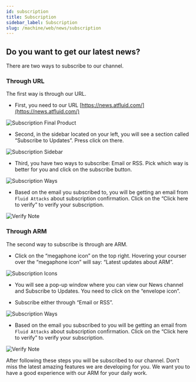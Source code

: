 ```yaml
---
id: subscription
title: Subscription
sidebar_label: Subscription
slug: /machine/web/news/subscription
---
```


## Do you want to get our latest news?

There are two ways to subscribe to
our channel.

### Through URL

The first way is through our URL.

- First, you need to our URL
  [https://news.atfluid.com/](https://news.atfluid.com/)

![Subscription Final Product](https://res.cloudinary.com/fluid-attacks/image/upload/v1643676383/docs/web/news/subscription/subscription_final-product.png)

- Second, in the sidebar located on
  your left, you will see a section
  called “Subscribe to Updates”.
  Press click on there.

![Subscription Sidebar](https://res.cloudinary.com/fluid-attacks/image/upload/v1643676383/docs/web/news/subscription/subscription_sidebar.png)

- Third, you have two ways to subscribe:
  Email or RSS.
  Pick which way is better for you and
  click on the subscribe button.

![Subscription Ways](https://res.cloudinary.com/fluid-attacks/image/upload/v1643676383/docs/web/news/subscription/subscription_suscription-ways.png)

- Based on the email you subscribed
  to, you will be getting an email from
  `Fluid Attacks` about subscription
  confirmation.
  Click on the “Click here to verify” to
  verify your subscription.

![Verify Note](https://res.cloudinary.com/fluid-attacks/image/upload/v1643676383/docs/web/news/subscription/subscription_verify-note.png)

### Through ARM

The second way to subscribe is through are ARM.

- Click on the “megaphone icon”
  on the top right.
  Hovering your courser
  over the  “megaphone icon” will say:
  “Latest updates about ARM”.

![Subscription Icons](https://res.cloudinary.com/fluid-attacks/image/upload/v1643676383/docs/web/news/subscription/subscription_megaphone.png)

- You will see a pop-up window where
  you can view our News channel and
  Subscribe to Updates.
  You need to click on the “envelope icon”.

- Subscribe either through “Email or RSS”.

![Subscription Ways](https://res.cloudinary.com/fluid-attacks/image/upload/v1655391894/docs/web/news/subscription/subscription_through_asm.png)

- Based on the email you subscribed
  to you will be getting an email from
  `Fluid Attacks` about subscription
  confirmation.
  Click on the “Click here to verify”
  to verify your subscription.

![Verify Note](https://res.cloudinary.com/fluid-attacks/image/upload/v1643676383/docs/web/news/subscription/subscription_verify-note.png)

After following these steps you will
be subscribed to our channel.
Don’t miss the latest amazing features
we are developing for you.
We want you to have a good experience
with our ARM for your daily work.
